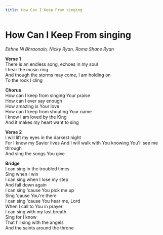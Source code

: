```yaml
---
title: How Can I Keep From singing
---
```


# How Can I Keep From singing

_Eithne Ni Bhraonain, Nicky Ryan, Roma Shane Ryan_

**Verse 1**  
There is an endless song, echoes in my soul  
I hear the music ring  
And though the storms may come, I am holding on  
To the rock I cling

**Chorus**  
How can I keep from singing Your praise  
How can I ever say enough  
How amazing is Your love  
How can I keep from shouting Your name  
I know I am loved by the King  
And it makes my heart want to sing  

**Verse 2**  
I will lift my eyes in the darkest night  
For I know my Savior lives
And I will walk with You knowing You'll see me through  
And sing the songs You give

**Bridge**  
I can sing in the troubled times  
Sing when I win  
I can sing when I lose my step  
And fall down again  
I can sing 'cause You pick me up  
Sing 'cause You're there  
I can sing 'cause You hear me, Lord  
When I call to You in prayer  
I can sing with my last breath  
Sing for I know  
That I'll sing with the angels  
And the saints around the throne